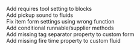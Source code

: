 Add requires tool setting to blocks  
Add pickup sound to fluids  
Fix item form settings using wrong function  
Add conditional runnable/supplier methods  
Add missing tag separator property to custom form  
Add missing fire time property to custom fluid  
